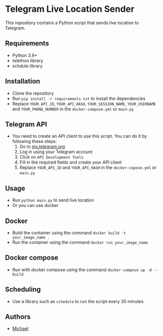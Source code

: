 # Telegram Live Location Sender

This repository contains a Python script that sends live location to Telegram.

## Requirements
- Python 3.9+
- telethon library
- schdule library

## Installation
- Clone the repository
- Run `pip install -r requirements.txt` to install the dependencies
- Replace `YOUR_API_ID`, `YOUR_API_HASH`, `YOUR_SESSION_NAME`, `YOUR_USERNAME` and `YOUR_PHONE_NUMBER` in the `docker-compose.yml` or `main.py`

## Telegram API
- You need to create an API client to use this script. You can do it by following these steps:
  1. Go to [my.telegram.org](https://my.telegram.org/)
  2. Log in using your Telegram account
  3. Click on `API Development Tools`
  4. Fill in the required fields and create your API client
  5. Replace `YOUR_API_ID` and `YOUR_API_HASH` in the `docker-copose.yml` or `main.py`

## Usage
- Run `python main.py` to send live location
- Or you can use docker

## Docker
- Build the container using the command `docker build -t your_image_name .`
- Run the container using the command `docker run your_image_name`

## Docker compose
- Run with docker compose using the command `docker-compose up -d --build`

## Scheduling
- Use a library such as `schedule` to run the script every 30 minutes

## Authors
- [Michael](https://github.com/michael2to3)

